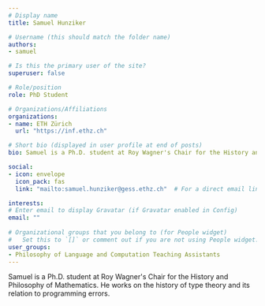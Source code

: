 ```yaml
---
# Display name
title: Samuel Hunziker

# Username (this should match the folder name)
authors:
- samuel

# Is this the primary user of the site?
superuser: false

# Role/position
role: PhD Student

# Organizations/Affiliations
organizations:
- name: ETH Zürich
  url: "https://inf.ethz.ch"

# Short bio (displayed in user profile at end of posts)
bio: Samuel is a Ph.D. student at Roy Wagner's Chair for the History and Philosophy of Mathematics. He works on the history of type theory and its relation to programming errors.

social:
- icon: envelope
  icon_pack: fas
  link: "mailto:samuel.hunziker@gess.ethz.ch"  # For a direct email link, use "mailto:test@example.org".

interests:
# Enter email to display Gravatar (if Gravatar enabled in Config)
email: ""
  
# Organizational groups that you belong to (for People widget)
#   Set this to `[]` or comment out if you are not using People widget.  
user_groups:
- Philosophy of Language and Computation Teaching Assistants
---
```


Samuel is a Ph.D. student at Roy Wagner's Chair for the History and Philosophy of Mathematics. He works on the history of type theory and its relation to programming errors.